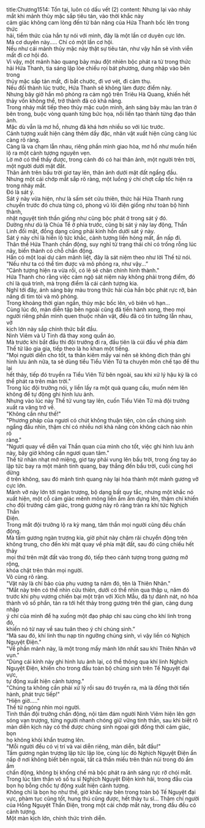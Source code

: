 title:Chương1514: Tồn tại, luôn có dấu vết (2)
content:
Nhưng lại vào nháy mắt khi mảnh thủy mặc sắp tiêu tán, vào thời khắc này<br>cảm giác không cam lòng đến từ bản năng của Hứa Thanh bốc lên trong thức<br>hải, tiềm thức của hắn tự nói với mình, đây là một lần cơ duyên cực lớn.<br>Mà cơ duyên này..... Chỉ có một lần cơ hội.<br>Nếu như cái mảnh thủy mặc này thật sự tiêu tán, như vậy hắn sẽ vĩnh viễn<br>mất đi cơ hội đó.<br>Vì vậy, một mảnh hào quang bảy màu đột nhiên bộc phát ra từ trong thức<br>hải Hứa Thanh, tia sáng lập lòe chiếu rọi bát phương, dung nhập vào bên trong<br>thủy mặc sắp tản mất, đi bắt chước, đi vơ vét, đi cảm thụ.<br>Nếu đổi thành lúc trước, Hứa Thanh sẽ không làm được điểm này.<br>Nhưng bây giờ hắn mô phỏng ra cảm ngộ trên Triêu Hà Quang, khiến hết<br>thảy vốn không thể, trở thành đã có khả năng.<br>Trong nháy mắt tiếp theo thủy mặc cuộn mình, ánh sáng bảy màu lan tràn ở<br>bên trong, buộc vòng quanh từng bức họa, nối liền tạo thành từng đạo thân ảnh.<br>Mặc dù vẫn là mơ hồ, nhưng đã khá hơn nhiều so với lúc trước.<br>Cảnh tượng xuất hiện càng thêm dầy đặc, nhân vật xuất hiện cũng càng lúc<br>càng rõ ràng.<br>Càng là va chạm lẫn nhau, riêng phần mình giao hòa, mơ hồ như muốn hiển<br>lộ ra một cảnh tượng nguyên vẹn.<br>Lờ mờ có thể thấy được, trong cảnh đó có hai thân ảnh, một người trên trời,<br>một người dưới mặt đất.<br>Thân ảnh trên bầu trời giơ tay lên, thân ảnh dưới mặt đất ngẩng đầu.<br>Nhưng một cái chớp mắt sắp rõ ràng, một luồng ý chí chợt cấp tốc hiện ra<br>trong nháy mắt.<br>Đó là sát ý.<br>Sát ý này vừa hiện, như là sấm sét cửu thiên, thức hải Hứa Thanh rung<br>chuyển trước đó chưa từng có, phong vũ lôi điện giống như toàn bộ hình thành,<br>nhật nguyệt tinh thần giống như cũng bộc phát ở trong sát ý đó.<br>Dường như dù là Chúa Tể ở phía trước, cũng bị sát ý này lay động, Thần<br>Linh đối mặt, đồng dạng cũng phải kinh hồn dưới sát ý này.<br>Sát ý này chỉ là hiển lộ tức khắc, cảnh tượng liền hỏng mất, ẩn nấp đi.<br>Thân thể Hứa Thanh chấn động, suy nghĩ từ trạng thái chỉ có trống rỗng lúc<br>nãy, biến thành có chỗ chấn động.<br>Hắn có một loại dự cảm mãnh liệt, đây là sát niệm theo như lời Thế tử nói.<br>"Nếu như ta có thể tìm được và mô phỏng ra, như vậy...”<br>“Cảnh tượng hiện ra vừa rồi, có lẽ sẽ chân chính hình thành."<br>Hứa Thanh cho rằng việc cảm ngộ sát niệm này không phải trọng điểm, đó<br>chỉ là quá trình, mà trọng điểm là cái cảnh tượng kia.<br>Nghĩ tới đây, ánh sáng bảy màu trong thức hải của hắn bộc phát rực rỡ, bản<br>năng đi tìm tòi và mô phỏng.<br>Trong khoảng thời gian ngắn, thủy mặc bốc lên, vô biên vô hạn…<br>Cùng lúc đó, màn diễn tập bên ngoài cũng đã tiến hành xong, theo mọi<br>người riêng phần mình quen thuộc nhân vật, đều đã có tin tưởng lẫn nhau, vở<br>kịch lớn này sắp chính thức bắt đầu.<br>Ninh Viêm và U Tinh đã thay xong quần áo.<br>Mà trước khi bắt đầu thì đội trưởng đi ra, đầu tiên là cúi đầu về phía đám<br>Thế tử lão gia gia, tiếp theo là ho khan một tiếng.<br>"Mọi người diễn cho tốt, ta thân kiêm mấy vai nên sẽ không đích thân ghi<br>hình lưu ảnh nữa, ta sẽ dùng tiểu Tiểu Viên Tử ta chuyên môn chế tạo để thu lại<br>hết thảy, tiếp đó truyền ra Tiểu Viên Tử bên ngoài, sau khi xử lý hậu kỳ là có<br>thể phát ra trên màn trời."<br>Trong lúc đội trưởng nói, y liền lấy ra một quả quang cầu, muốn ném lên<br>không để tự động ghi hình lưu ảnh.<br>Nhưng vào lúc này Thế tử vung tay lên, cuốn Tiểu Viên Tử mà đội trưởng<br>xuất ra văng trở về.<br>"Không cần như thế!"<br>"Phương pháp của ngươi có chút không thuận tiện, còn cần chúng sinh<br>ngẩng đầu nhìn, thậm chí có nhiều nơi khả năng còn không cách nào nhìn rõ<br>ràng."<br>"Ngươi quay về diễn vai Thần quan của mình cho tốt, việc ghi hình lưu ảnh<br>này, bây giờ không cần ngươi quan tâm."<br>Thế tử nhàn nhạt mở miệng, giơ tay phải vung lên bầu trời, trong ống tay áo<br>lập tức bay ra một mảnh tinh quang, bay thẳng đến bầu trời, cuối cùng hơi dừng<br>ở trên không, sau đó mảnh tinh quang này lại hóa thành một mảnh gương vỡ<br>cực lớn.<br>Mảnh vỡ này lớn tới ngàn trượng, bộ dạng bất quy tắc, nhưng một khắc nó<br>xuất hiện, một cỗ cảm giác mênh mông liền ầm ầm dựng lên, thậm chí khiến<br>cho đội trưởng cảm giác, trong gương này rõ ràng tràn ra khí tức Nghịch Thần<br>Điện.<br>Trong mắt đội trưởng lộ ra kỳ mang, tâm thần mọi người cũng đều chấn<br>động.<br>Mà tấm gương ngàn trượng kia, giờ phút này chậm rãi chuyển động trên<br>không trung, cho đến khi mặt quay về phía mặt đất, sau đó cũng chiếu hết thảy<br>mọi thứ trên mặt đất vào trong đó, tiếp theo cảnh tượng trong gương mở rộng,<br>khóa chặt trên thân mọi người.<br>Vô cùng rõ ràng.<br>"Vật này là chí bảo của phụ vương ta năm đó, tên là Thiên Nhãn."<br>"Mắt này trên có thể nhìn cửu thiên, dưới có thể nhìn qua thập u, năm đó<br>trước khi phụ vương chiến bại một trận với Xích Mẫu, đã tự đánh nát, nó hóa<br>thành vô số phần, tản ra tới hết thảy trong gương trên thế gian, càng dung nhập<br>ý chí của mình để hạ xuống một đạo pháp chỉ sau cùng cho khí linh trong đó,<br>khiến nó từ nay về sau tuân theo ý chí chúng sinh.”<br>“Mà sau đó, khí linh thu nạp tín ngưỡng chúng sinh, vì vậy liền có Nghịch<br>Nguyệt Điện."<br>"Về phần mảnh này, là một trong mấy mảnh lớn nhất sau khi Thiên Nhãn vỡ<br>vụn."<br>"Dùng cái kính này ghi hình lưu ảnh lại, có thể thông qua khí linh Nghịch<br>Nguyệt Điện, khiến cho trong đầu toàn bộ chúng sinh trên Tế Nguyệt đại vực,<br>tự động xuất hiện cảnh tượng."<br>"Chúng ta không cần phải xử lý rồi sau đó truyền ra, mà là đồng thời tiến<br>hành, phát trực tiếp!"<br>"Hiện giờ....."<br>Thế tử ngóng nhìn mọi người.<br>Tinh thần đội trưởng chấn động, nội tâm đám người Ninh Viêm hiện lên gợn<br>sóng vạn trượng, từng người nhanh chóng giữ vững tinh thần, sau khi biết rõ<br>màn diễn kịch này có thể được chúng sinh ngoại giới đồng thời cảm giác, bọn<br>họ không khỏi khẩn trương lên.<br>"Mỗi người đều có vị trí và vai diễn riêng, màn diễn, bắt đầu!"<br>Tấm gương ngàn trượng lập tức lập lòe, cùng lúc đó Nghịch Nguyệt Điện ẩn<br>nấp ở nơi không biết bên ngoài, tất cả thần miếu trên thân núi trong đó ầm ầm<br>chấn động, không bị khống chế mà bộc phát ra ánh sáng rực rỡ chói mắt.<br>Trong lúc tâm thần vô số tu sĩ Nghịch Nguyệt Điện kinh hãi, trong đầu của<br>bọn họ bỗng chốc tự động xuất hiện cảnh tượng.<br>Không chỉ là bọn họ như thế, giờ khắc này bên trong toàn bộ Tế Nguyệt đại<br>vực, phàm tục cũng tốt, hung thú cũng được, hết thảy tu sĩ... Thậm chí người<br>của Hồng Nguyệt Thần Điện, trong một cái chớp mắt này, trong đầu đều có<br>cảnh tượng.<br>Một màn kịch lớn, chính thức trình diễn.